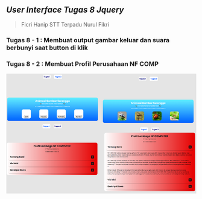 ## _User Interface Tugas 8 Jquery_

>Ficri Hanip
>STT Terpadu Nurul Fikri


### Tugas 8 - 1 : Membuat output gambar keluar dan suara berbunyi saat button di klik

### Tugas 8 - 2 : Membuat Profil Perusahaan NF COMP


![](./asset/image/result.png)
